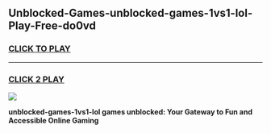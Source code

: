
## Unblocked-Games-unblocked-games-1vs1-lol-Play-Free-do0vd
<h3>
<a href="https://premium76.site?title=unblocked-games-1vs1-lol&ref=22A">CLICK TO PLAY</a></h3>
<hr>

<h3>
<a href="https://premium76.site?title=unblocked-games-1vs1-lol&ref=22A">CLICK 2 PLAY</a>
  
</h3>

<a href="https://premium76.site?title=unblocked-games-1vs1-lol&ref=22A"><img src="https://clearcache.store/games.png"></a>


**unblocked-games-1vs1-lol games unblocked: Your Gateway to Fun and Accessible Online Gaming**
